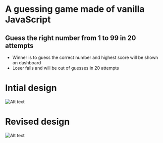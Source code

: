 # A guessing game made of vanilla JavaScript

## Guess the right number from 1 to 99 in 20 attempts
- Winner is to guess the correct number and highest score will be shown on dashboard
- Loser fails and will be out of guesses in 20 attempts
# Intial design
![Alt text](../guessNumber/photos/1stAttempt.pngpng "1st attempt")
# Revised design
![Alt text](../guessNumber/photos/2ndAttempt.png "2nd attempt")

